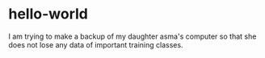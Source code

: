 # hello-world
I am trying to make a backup of my daughter asma's computer so that she does not lose any data of important training classes.
